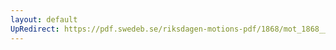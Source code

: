 ```yaml
---
layout: default
UpRedirect: https://pdf.swedeb.se/riksdagen-motions-pdf/1868/mot_1868__ak__00322.pdf
---
```

